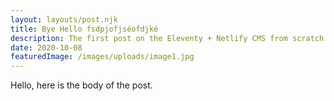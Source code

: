 ```yaml
---
layout: layouts/post.njk
title: Bye Hello fsdpjofjséofdjké
description: The first post on the Eleventy + Netlify CMS from scratch blog
date: 2020-10-08
featuredImage: /images/uploads/image1.jpg
---
```


Hello, here is the body of the post.